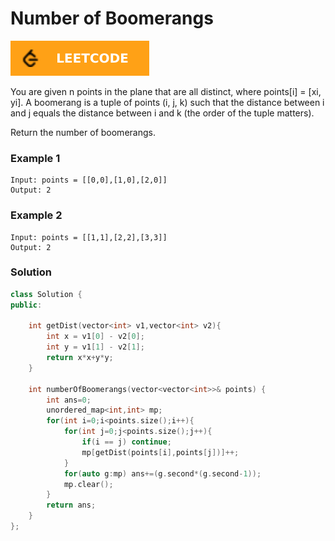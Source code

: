 # Number of Boomerangs

[![Problem Link](../assets/lc.svg)](https://leetcode.com/problems/number-of-boomerangs/)

You are given n points in the plane that are all distinct, where points[i] = [xi, yi]. A boomerang is a tuple of points (i, j, k) such that the distance between i and j equals the distance between i and k (the order of the tuple matters).

Return the number of boomerangs.

### Example 1
```
Input: points = [[0,0],[1,0],[2,0]]
Output: 2
```

### Example 2
```
Input: points = [[1,1],[2,2],[3,3]]
Output: 2
```

### Solution
```cpp
class Solution {
public:
    
    int getDist(vector<int> v1,vector<int> v2){
        int x = v1[0] - v2[0];
        int y = v1[1] - v2[1];
        return x*x+y*y;
    }
    
    int numberOfBoomerangs(vector<vector<int>>& points) {
        int ans=0;
        unordered_map<int,int> mp;
        for(int i=0;i<points.size();i++){
            for(int j=0;j<points.size();j++){
                if(i == j) continue;
                mp[getDist(points[i],points[j])]++;
            }
            for(auto g:mp) ans+=(g.second*(g.second-1));
            mp.clear();
        }
        return ans;
    }
};
```
